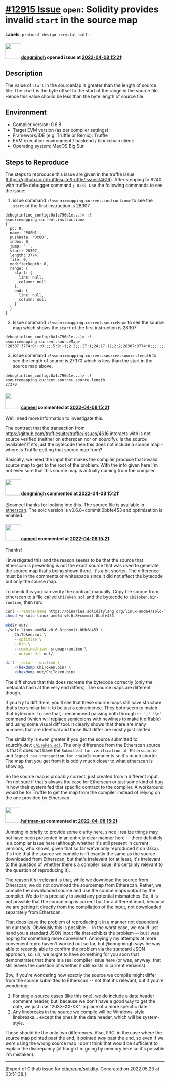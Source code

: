 # [\#12915 Issue](https://github.com/ethereum/solidity/issues/12915) `open`: Solidity provides invalid `start` in the source map
**Labels**: `protocol design :crystal_ball:`


#### <img src="https://avatars.githubusercontent.com/u/17034559?u=d5d91ec1babad6d6385cf5e75c82f2aa0127d68f&v=4" width="50">[dongmingh](https://github.com/dongmingh) opened issue at [2022-04-08 15:21](https://github.com/ethereum/solidity/issues/12915):

## Description

The value of `start` in the sourceMap is greater than the length of source file.
The `start` is the byte offset to the start of the range in the source file.  Hence this value should be less than the byte length of source file.

## Environment

- Compiler version: 0.6.8
- Target EVM version (as per compiler settings):
- Framework/IDE (e.g. Truffle or Remix): Truffle
- EVM execution environment / backend / blockchain client:
- Operating system: MacOS Big Sur

## Steps to Reproduce

The steps to reproduce this issue are given in the truffle issue (https://github.com/trufflesuite/truffle/issues/4616).
After stepping to 8240 with truffle debugger command `; 8239`, use the following commands to see the issue:

1. issue command `:!<sourcemapping.current.instruction>` to see the `start` of the first instruction is 28307
```
debug(inline_config:0x1c796d1e...)> :!<sourcemapping.current.instruction>
{
  pc: 0,
  name: 'PUSH1',
  pushData: '0x80',
  index: 0,
  jump: '-',
  start: 28307,
  length: 3774,
  file: 0,
  modifierDepth: 0,
  range: {
    start: {
      line: null,
      column: null
    },
    end: {
      line: null,
      column: null
    }
  }
}
```

2. Issue command `:!<sourcemapping.current.sourceMap>` to see the source map which shows the `start` of the first instruction is 28307
```
debug(inline_config:0x1c796d1e...)> :!<sourcemapping.current.sourceMap>
'28307:3774:0:-:0;;;;5:9:-1;2:2;;;27:1;24;17:12;2:2;28307:3774:0;;;;;;;;;;;;;;;;;;;;;;;;;;;;;;;;;;;;;;;;;;;;;;;;;;;;;;;;;;;;;;;;;;;;;;;;;;;;;;;;;;;;;;;;;;;;;;;;;;;;;;;;;;;;;;;;;;;;;;;;12:1:-1;9;2:12;28367:53:0;;;:::i;:::-;;;;;;;;;;;;;;;;;;;
```


3.  issue command `:!<sourcemapping.current.source>.source.length` to see the length of source is 27370 which is less than the start in the source map above.
```
debug(inline_config:0x1c796d1e...)> :!<sourcemapping.current.source>.source.length
27370
```





#### <img src="https://avatars.githubusercontent.com/u/137030?v=4" width="50">[cameel](https://github.com/cameel) commented at [2022-04-08 15:21](https://github.com/ethereum/solidity/issues/12915#issuecomment-1112531352):

We'll need more information to investigate this.

The contract that the transaction from https://github.com/trufflesuite/truffle/issues/4616 interacts with is not source verified (neither on etherscan nor on sourcify). Is the source available? If it's just the bytecode then this does not include a source map - where is Truffle getting that source map from?

Basically, we need the input that makes the compiler produce that invalid source map to get to the root of the problem. With the info given here I'm not even sure that this source map is actually coming from the compiler.

#### <img src="https://avatars.githubusercontent.com/u/17034559?u=d5d91ec1babad6d6385cf5e75c82f2aa0127d68f&v=4" width="50">[dongmingh](https://github.com/dongmingh) commented at [2022-04-08 15:21](https://github.com/ethereum/solidity/issues/12915#issuecomment-1113328477):

@cameel thanks for looking into this.  The source file is available in [etherscan](https://etherscan.io/address/0x0000000000004946c0e9F43F4Dee607b0eF1fA1c#code#L1). The solc version is  v0.6.8+commit.0bbfe453 and optimization is enabled.

#### <img src="https://avatars.githubusercontent.com/u/137030?v=4" width="50">[cameel](https://github.com/cameel) commented at [2022-04-08 15:21](https://github.com/ethereum/solidity/issues/12915#issuecomment-1114007051):

Thanks!

I investigated this and the reason seems to be that the source that etherscan is presenting is not the exact source that was used to generate the source map that's being shown there. It's a bit shorter. The difference must be in the comments or whitespace since it did not affect the bytecode but only the source map.

To check this you can verify the contract manually. Copy the source from etherscan to a file called `ChiToken.sol` and the bytecode to `ChiToken.bin-runtime`, then run:

```bash
curl --remote-name https://binaries.soliditylang.org/linux-amd64/solc-linux-amd64-v0.6.8+commit.0bbfe453
chmod +x solc-linux-amd64-v0.6.8+commit.0bbfe453

mkdir out/
./solc-linux-amd64-v0.6.8+commit.0bbfe453 \
    ChiToken.sol \
    --optimize \
    --bin \
    --combined-json srcmap-runtime \
    --output-dir out/

diff --color --unified \
    <(hexdump ChiToken.bin) \
    <(hexdump out/ChiToken.bin)
```
The diff shows that this does recreate the bytecode correctly (only the metadata hash at the very end differs). The source maps are different though.

If you try to diff them, you'll see that these source maps still have structure that's too similar for it to be just a coincidence. They both seem to match that bytecode. To see that, I recommend passing both through `tr ';' '\n'` command (which will replace semicolons with newlines to make it diffable) and using some visual diff tool. It clearly shows that there are many numbers that are identical and those that differ are mostly just shifted.

The similarity is even greater if you get the source submitted to sourcify.dev: [`ChiToken.sol`](https://repo.sourcify.dev/contracts/partial_match/56/0x0000000000004946c0e9F43F4Dee607b0eF1fA1c/sources/ChiToken.sol). The only difference from the Etherscan source is that it does not have the `Submitted for verification at Etherscan.io` and `Signed raw transaction for chainId` comments so it's much shorter. The map that you get from it is oddly much closer to what etherscan is showing.

So the source map is probably correct, just created from a different input. I'm not sure if that's always the case for Etherscan or just some kind of bug in how their system fed that specific contract to the compiler. A workaround would be for Truffle to get the map from the compiler instead of relying on the one provided by Etherscan.

#### <img src="https://avatars.githubusercontent.com/u/35589221?v=4" width="50">[haltman-at](https://github.com/haltman-at) commented at [2022-04-08 15:21](https://github.com/ethereum/solidity/issues/12915#issuecomment-1117041967):

Jumping in briefly to provide some clarity here, since I realize things may not have been presented in an entirely clear manner here -- there definitely is a compiler issue here (although whether it's still present in current versions, who knows, given that so far we've only reproduced it on 0.6.x).  It's true that the source we compile isn't exactly the same as the source downloaded from Etherscan, but that's irrelevant (or at least, it's irrelevant to the question of whether there's a compiler issue; it's certainly relevant to the question of reproducing it).

The reason it's irrelevant is that, while we download the source from Etherscan, we do not download the sourcemap from Etherscan.  Rather, we compile the downloaded source and use the source maps output by the compiler.  We do this precisely to avoid any potential mismatches.  So, it is not possible that the source map is correct but for a different input, because we are getting it directly from the compilation of the input, not downloaded separately from Etherscan.

That does leave the problem of reproducing it in a manner not dependent on our tools.  Obviously this is possible -- in the worst case, we could just hand you a standard JSON input file that exhibits the problem -- but I was hoping for something more convenient.  Annoyingly my attempts at more convenient repro haven't worked out so far, but @dongmingh says he was able to recently able to confirm the problem via the standard JSON approach, so, uh, we ought to have something for you soon that demonstrates that there is a real compiler issue here (or was, anyway; that still leaves the question of whether it still exists in current versions).

Btw, if you're wondering how exactly the source we compile might differ from the source submitted to Etherscan -- not that it's relevant, but if you're wondering:
1. For single-source cases (like this one), we do include a date header comment header, but, because we don't have a good way to get the date, we just use "20XX-XX-XX" in place of a more specific date.
2. Any linebreaks in the source we compile will be Windows-style linebreaks... except the ones in the date header, which will be system-style.

Those should be the only two differences.  Also, IIRC, in the case where the source map pointed past the end, it pointed *way* past the end, so even if we *were* using the wrong source map I don't think that would be sufficient to explain the discrepancy (although I'm going by memory here so it's possible I'm mistaken).


-------------------------------------------------------------------------------



[Export of Github issue for [ethereum/solidity](https://github.com/ethereum/solidity). Generated on 2022.05.23 at 03:51:38.]
